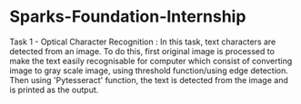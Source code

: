 # Sparks-Foundation-Internship
Task 1 - Optical Character Recognition :
      In this task, text characters are detected from an image.
      To do this, first original image is processed to make the text easily recognisable for computer which consist of converting image to gray scale image, using threshold function/using edge detection.
      Then using 'Pytesseract' function, the text is detected from the image and is printed as the output.
